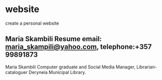 # website
create a personal website

Maria Skambili Resume
email: maria_skampili@yahoo.com, telephone:+357 99891873
---
Maria Skambili Computer graduate and Social Media Manager, Librarian- cataloguer Deryneia Municipal Library.


